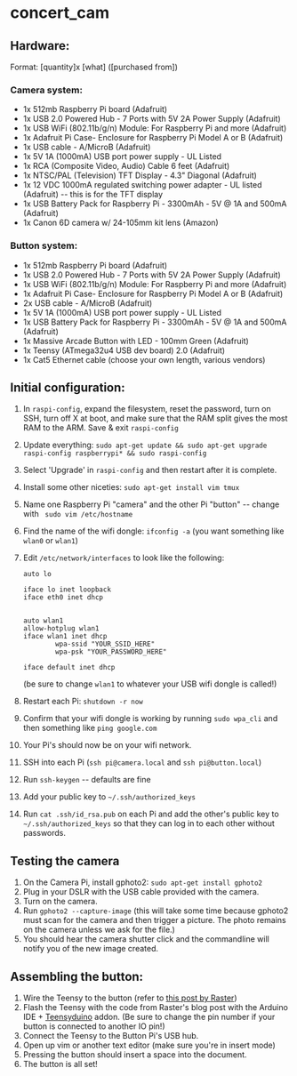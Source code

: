 concert_cam
===========

## Hardware:

Format: \[quantity\]x \[what\] (\[purchased from\])

### Camera system:

* 1x 512mb Raspberry Pi board (Adafruit)
* 1x USB 2.0 Powered Hub - 7 Ports with 5V 2A Power Supply (Adafruit)
* 1x USB WiFi (802.11b/g/n) Module: For Raspberry Pi and more (Adafruit)
* 1x Adafruit Pi Case- Enclosure for Raspberry Pi Model A or B (Adafruit)
* 1x USB cable - A/MicroB (Adafruit)
* 1x 5V 1A (1000mA) USB port power supply - UL Listed
* 1x RCA (Composite Video, Audio) Cable 6 feet (Adafruit)
* 1x NTSC/PAL (Television) TFT Display - 4.3" Diagonal (Adafruit)
* 1x 12 VDC 1000mA regulated switching power adapter - UL listed (Adafruit) -- this is for the TFT display
* 1x USB Battery Pack for Raspberry Pi - 3300mAh - 5V @ 1A and 500mA (Adafruit)
* 1x Canon 6D camera w/ 24-105mm kit lens (Amazon)

### Button system:

* 1x 512mb Raspberry Pi board (Adafruit)
* 1x USB 2.0 Powered Hub - 7 Ports with 5V 2A Power Supply (Adafruit)
* 1x USB WiFi (802.11b/g/n) Module: For Raspberry Pi and more (Adafruit)
* 1x Adafruit Pi Case- Enclosure for Raspberry Pi Model A or B (Adafruit)
* 2x USB cable - A/MicroB (Adafruit)
* 1x 5V 1A (1000mA) USB port power supply - UL Listed
* 1x USB Battery Pack for Raspberry Pi - 3300mAh - 5V @ 1A and 500mA (Adafruit)
* 1x Massive Arcade Button with LED - 100mm Green (Adafruit)
* 1x Teensy (ATmega32u4 USB dev board) 2.0 (Adafruit)
* 1x Cat5 Ethernet cable (choose your own length, various vendors)

## Initial configuration:

1. In `raspi-config`, expand the filesystem, reset the password, turn on SSH, turn off X at boot, and make sure that the RAM split gives the most RAM to the ARM. Save & exit `raspi-config`
1. Update everything: `sudo apt-get update && sudo apt-get upgrade raspi-config raspberrypi* && sudo raspi-config`
1. Select 'Upgrade' in `raspi-config` and then restart after it is complete.
1. Install some other niceties: `sudo apt-get install vim tmux`
1. Name one Raspberry Pi "camera" and the other Pi "button" -- change with ` sudo vim /etc/hostname`
1. Find the name of the wifi dongle: `ifconfig -a` (you want something like `wlan0` or `wlan1`)
1. Edit `/etc/network/interfaces` to look like the following:

    ```
    auto lo

    iface lo inet loopback
    iface eth0 inet dhcp


    auto wlan1
    allow-hotplug wlan1
    iface wlan1 inet dhcp
            wpa-ssid "YOUR_SSID_HERE"
            wpa-psk "YOUR_PASSWORD_HERE"

    iface default inet dhcp
    ```
    (be sure to change `wlan1` to whatever your USB wifi dongle is called!)
1. Restart each Pi: `shutdown -r now`
1. Confirm that your wifi dongle is working by running `sudo wpa_cli` and then something like `ping google.com`
1. Your Pi's should now be on your wifi network.
1. SSH into each Pi (`ssh pi@camera.local` and `ssh pi@button.local`)
1. Run `ssh-keygen` -- defaults are fine
1. Add your public key to `~/.ssh/authorized_keys`
1. Run `cat .ssh/id_rsa.pub` on each Pi and add the other's public key to `~/.ssh/authorized_keys` so that they can log in to each other without passwords.

## Testing the camera

1. On the Camera Pi, install gphoto2: `sudo apt-get install gphoto2`
1. Plug in your DSLR with the USB cable provided with the camera.
1. Turn on the camera.
1. Run `gphoto2 --capture-image` (this will take some time because gphoto2 must scan for the camera and then trigger a picture. The photo remains on the camera unless we ask for the file.)
1. You should hear the camera shutter click and the commandline will notify you of the new image created.

## Assembling the button:

1. Wire the Teensy to the button (refer to [this post by Raster](http://rasterweb.net/raster/2011/05/09/the-button/))
1. Flash the Teensy with the code from Raster's blog post with the Arduino IDE + [Teensyduino](http://www.pjrc.com/teensy/teensyduino.html) addon. (Be sure to change the pin number if your button is connected to another IO pin!)
1. Connect the Teensy to the Button Pi's USB hub.
1. Open up vim or another text editor (make sure you're in insert mode)
1. Pressing the button should insert a space into the document.
1. The button is all set!
